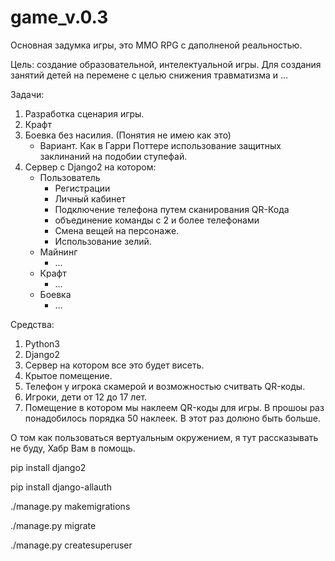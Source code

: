 # game_v.0.3

Основная задумка игры, это MMO RPG с даполненой реальностью.

Цель: создание образовательной, интелектуальной игры.
Для создания занятий детей на перемене с целью снижения травматизма и ...

Задачи:
1. Разработка сценария игры.
2. Крафт
3. Боевка без насилия. (Понятия не имею как это)
    * Вариант. Как в Гарри Поттере использование защитных заклинаний на подобии ступефай. 
4. Сервер с Django2 на котором:
    * Пользователь
        * Регистрации
        * Личный кабинет
        * Подключение телефона путем сканирования QR-Кода
        * объединение команды с 2 и более телефонами
        * Смена вещей на персонаже.
        * Использование зелий.
    * Майнинг
        * ...
    * Крафт
        * ...
    * Боевка
        * ...

Средства:
1. Python3
2. Django2
3. Сервер на котором все это будет висеть.
4. Крытое помещение.
5. Телефон у игрока скамерой и возможностью считвать QR-коды.
6. Игроки, дети от 12 до 17 лет.
7. Помещение в котором мы наклеем QR-коды для игры. В прошоы раз понадобилось порядка 50 наклеек. В этот раз долюно быть больше.


О том как пользоваться вертуальным окружением, я тут рассказывать не буду, Хабр Вам в помощь. 

pip install django2

pip install django-allauth



./manage.py makemigrations

./manage.py migrate

./manage.py createsuperuser

